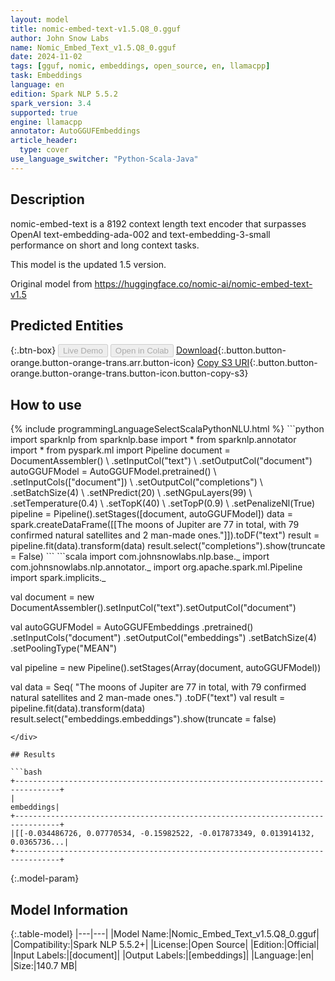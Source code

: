 ```yaml
---
layout: model
title: nomic-embed-text-v1.5.Q8_0.gguf
author: John Snow Labs
name: Nomic_Embed_Text_v1.5.Q8_0.gguf
date: 2024-11-02
tags: [gguf, nomic, embeddings, open_source, en, llamacpp]
task: Embeddings
language: en
edition: Spark NLP 5.5.2
spark_version: 3.4
supported: true
engine: llamacpp
annotator: AutoGGUFEmbeddings
article_header:
  type: cover
use_language_switcher: "Python-Scala-Java"
---
```


## Description

nomic-embed-text is a 8192 context length text encoder that surpasses OpenAI text-embedding-ada-002 and text-embedding-3-small performance on short and long context tasks.

This model is the updated 1.5 version.

Original model from https://huggingface.co/nomic-ai/nomic-embed-text-v1.5

## Predicted Entities



{:.btn-box}
<button class="button button-orange" disabled>Live Demo</button>
<button class="button button-orange" disabled>Open in Colab</button>
[Download](https://s3.amazonaws.com/auxdata.johnsnowlabs.com/public/models/Nomic_Embed_Text_v1.5.Q8_0.gguf_en_5.5.2_3.4_1730556912139.zip){:.button.button-orange.button-orange-trans.arr.button-icon}
[Copy S3 URI](s3://auxdata.johnsnowlabs.com/public/models/Nomic_Embed_Text_v1.5.Q8_0.gguf_en_5.5.2_3.4_1730556912139.zip){:.button.button-orange.button-orange-trans.button-icon.button-copy-s3}

## How to use



<div class="tabs-box" markdown="1">
{% include programmingLanguageSelectScalaPythonNLU.html %}
```python
import sparknlp
from sparknlp.base import *
from sparknlp.annotator import *
from pyspark.ml import Pipeline
document = DocumentAssembler() \
    .setInputCol("text") \
    .setOutputCol("document")
autoGGUFModel = AutoGGUFModel.pretrained() \
    .setInputCols(["document"]) \
    .setOutputCol("completions") \
    .setBatchSize(4) \
    .setNPredict(20) \
    .setNGpuLayers(99) \
    .setTemperature(0.4) \
    .setTopK(40) \
    .setTopP(0.9) \
    .setPenalizeNl(True)
pipeline = Pipeline().setStages([document, autoGGUFModel])
data = spark.createDataFrame([[The moons of Jupiter are 77 in total, with 79 confirmed natural satellites and 2 man-made ones."]]).toDF("text")
result = pipeline.fit(data).transform(data)
result.select("completions").show(truncate = False)
```
```scala
import com.johnsnowlabs.nlp.base._
import com.johnsnowlabs.nlp.annotator._
import org.apache.spark.ml.Pipeline
import spark.implicits._

val document = new DocumentAssembler().setInputCol("text").setOutputCol("document")

val autoGGUFModel = AutoGGUFEmbeddings
  .pretrained()
  .setInputCols("document")
  .setOutputCol("embeddings")
  .setBatchSize(4)
  .setPoolingType("MEAN")

val pipeline = new Pipeline().setStages(Array(document, autoGGUFModel))

val data = Seq(
  "The moons of Jupiter are 77 in total, with 79 confirmed natural satellites and 2 man-made ones.")
  .toDF("text")
val result = pipeline.fit(data).transform(data)
result.select("embeddings.embeddings").show(truncate = false)

```
</div>

## Results

```bash
+--------------------------------------------------------------------------------+
|                                                                      embeddings|
+--------------------------------------------------------------------------------+
|[[-0.034486726, 0.07770534, -0.15982522, -0.017873349, 0.013914132, 0.0365736...|
+--------------------------------------------------------------------------------+
```

{:.model-param}
## Model Information

{:.table-model}
|---|---|
|Model Name:|Nomic_Embed_Text_v1.5.Q8_0.gguf|
|Compatibility:|Spark NLP 5.5.2+|
|License:|Open Source|
|Edition:|Official|
|Input Labels:|[document]|
|Output Labels:|[embeddings]|
|Language:|en|
|Size:|140.7 MB|